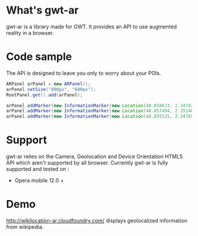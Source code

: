 # What's gwt-ar

gwt-ar is a library made for GWT. It provides an API to use augmented reality in a browser.

# Code sample

The API is designed to leave you only to worry about your POIs.

```java
ARPanel arPanel = new ARPanel();
arPanel.setSize("800px", "600px");
RootPanel.get().add(arPanel);

arPanel.addMarker(new InformationMarker(new Location(48.858673, 2.347426, 0.0), "Métro", "Chatelet");
arPanel.addMarker(new InformationMarker(new Location(48.857494, 2.351460, 0.0), "Métro", "Hôtel de ville");
arPanel.addMarker(new InformationMarker(new Location(48.855525, 2.347695, 0.0), "Métro", "Cité");
```

# Support

gwt-ar relies on the Camera, Geolocation and Device Orientation HTML5 API which aren't supported by all browser. Currently gwt-ar is fully supported and tested on : 
* Opera mobile 12.0 +

# Demo

http://wikilocation-ar.cloudfoundry.com/ displays geolocalized information from wikipedia.